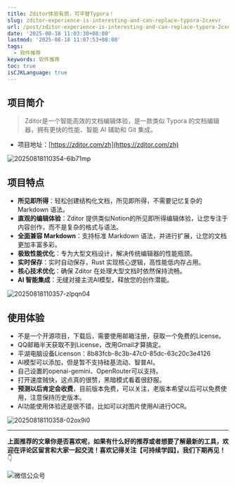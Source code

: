 ```yaml
---
title: Zditor体验有感，可平替Typora！
slug: zditor-experience-is-interesting-and-can-replace-typora-2cxevr
url: /post/zditor-experience-is-interesting-and-can-replace-typora-2cxevr.html
date: '2025-08-18 11:03:30+08:00'
lastmod: '2025-08-18 11:07:53+08:00'
tags:
  - 软件推荐
keywords: 软件推荐
toc: true
isCJKLanguage: true
---
```






## 项目简介

> Zditor是一个智能高效的文档编辑体验，是一款类似 Typora 的文档编辑器，拥有更快的性能、智能 AI 辅助和 Git 集成。

- 项目地址：[https://zditor.com/zh](https://zditor.com/zh)

![20250818110354-6lb71mp](/images/2025/20250818110354-6lb71mp.png)

## 项目特点

- **所见即所得**：轻松创建结构化文档，所见即所得，不需要记忆复杂的 Markdown 语法。
- **直观的编辑体验**：Zditor 提供类似Notion的所见即所得编辑体验，让您专注于内容创作，而不是复杂的格式与语法。
- **全面兼容 Markdown**：支持标准 Markdown 语法，并进行扩展，让您的文档更加丰富多彩。
- **极致性能优化**：专为大型文档设计，解决传统编辑器的性能瓶颈。
- **实时保存**：实时自动保存，Rust 实现核心逻辑，高性能低内存占用。
- **核心技术优化**：确保 Zditor 在处理大型文档时依然保持流畅。
- **AI 智能集成**：无缝对接主流AI模型，释放您的创作潜能。

![20250818110357-zlpqn04](/images/2025/20250818110357-zlpqn04.jpg)

## 使用体验

- 不是一个开源项目，下载后，需要使用邮箱注册，获取一个免费的License。
- QQ邮箱半天获取不到License，改用Gmail才算搞定。
- 平湖电脑设备Licenson：8b83fcb-8c3b-47c0-85dc-63c20c3e4126
- AI模型可以添加，但是暂不支持硅基流动、智普AI。
- 自己设置的openai-gemini、OpenRouter可以支持。
- 打开速度贼快，这点真的很赞，黑暗模式看着很舒服。
- **预测以后肯定会收费**，目前版本免费，可以关注，老版本希望以后可以免费使用，注意保持历史版本。
- AI功能使用体验还是很不错，比如可以对图片使用AI进行OCR。

![20250818110358-02ox9i0](/images/2025/20250818110358-02ox9i0.jpg)

---

**上面推荐的文章你是否喜欢呢，如果有什么好的推荐或者想要了解最新的工具，欢迎在评论区留言和大家一起交流！喜欢记得关注【可持续学园】，我们下期再见！**   👇

![微信公众号](/images/2025/微信公众号-20250813124220-913xdfk.webp)
